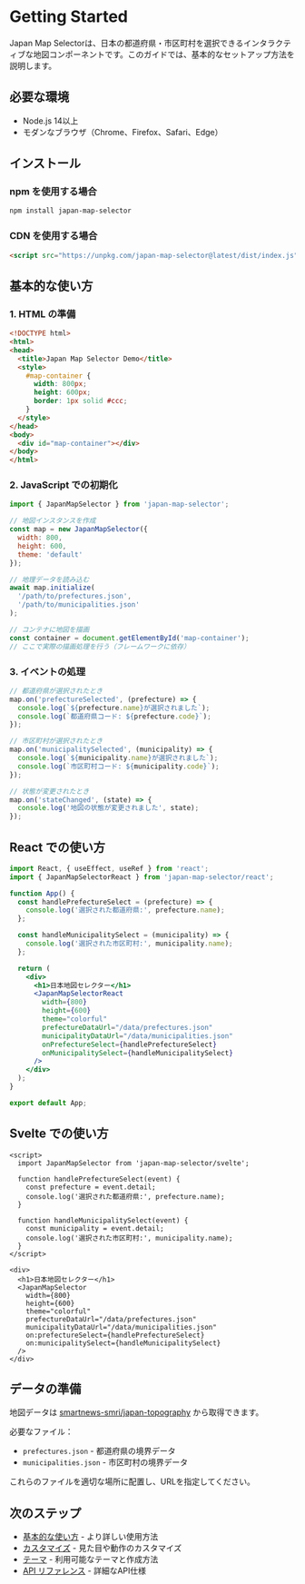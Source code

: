 # Getting Started

Japan Map Selectorは、日本の都道府県・市区町村を選択できるインタラクティブな地図コンポーネントです。このガイドでは、基本的なセットアップ方法を説明します。

## 必要な環境

- Node.js 14以上
- モダンなブラウザ（Chrome、Firefox、Safari、Edge）

## インストール

### npm を使用する場合

```bash
npm install japan-map-selector
```

### CDN を使用する場合

```html
<script src="https://unpkg.com/japan-map-selector@latest/dist/index.js"></script>
```

## 基本的な使い方

### 1. HTML の準備

```html
<!DOCTYPE html>
<html>
<head>
  <title>Japan Map Selector Demo</title>
  <style>
    #map-container {
      width: 800px;
      height: 600px;
      border: 1px solid #ccc;
    }
  </style>
</head>
<body>
  <div id="map-container"></div>
</body>
</html>
```

### 2. JavaScript での初期化

```javascript
import { JapanMapSelector } from 'japan-map-selector';

// 地図インスタンスを作成
const map = new JapanMapSelector({
  width: 800,
  height: 600,
  theme: 'default'
});

// 地理データを読み込む
await map.initialize(
  '/path/to/prefectures.json',
  '/path/to/municipalities.json'
);

// コンテナに地図を描画
const container = document.getElementById('map-container');
// ここで実際の描画処理を行う（フレームワークに依存）
```

### 3. イベントの処理

```javascript
// 都道府県が選択されたとき
map.on('prefectureSelected', (prefecture) => {
  console.log(`${prefecture.name}が選択されました`);
  console.log(`都道府県コード: ${prefecture.code}`);
});

// 市区町村が選択されたとき
map.on('municipalitySelected', (municipality) => {
  console.log(`${municipality.name}が選択されました`);
  console.log(`市区町村コード: ${municipality.code}`);
});

// 状態が変更されたとき
map.on('stateChanged', (state) => {
  console.log('地図の状態が変更されました', state);
});
```

## React での使い方

```jsx
import React, { useEffect, useRef } from 'react';
import { JapanMapSelectorReact } from 'japan-map-selector/react';

function App() {
  const handlePrefectureSelect = (prefecture) => {
    console.log('選択された都道府県:', prefecture.name);
  };

  const handleMunicipalitySelect = (municipality) => {
    console.log('選択された市区町村:', municipality.name);
  };

  return (
    <div>
      <h1>日本地図セレクター</h1>
      <JapanMapSelectorReact
        width={800}
        height={600}
        theme="colorful"
        prefectureDataUrl="/data/prefectures.json"
        municipalityDataUrl="/data/municipalities.json"
        onPrefectureSelect={handlePrefectureSelect}
        onMunicipalitySelect={handleMunicipalitySelect}
      />
    </div>
  );
}

export default App;
```

## Svelte での使い方

```svelte
<script>
  import JapanMapSelector from 'japan-map-selector/svelte';

  function handlePrefectureSelect(event) {
    const prefecture = event.detail;
    console.log('選択された都道府県:', prefecture.name);
  }

  function handleMunicipalitySelect(event) {
    const municipality = event.detail;
    console.log('選択された市区町村:', municipality.name);
  }
</script>

<div>
  <h1>日本地図セレクター</h1>
  <JapanMapSelector
    width={800}
    height={600}
    theme="colorful"
    prefectureDataUrl="/data/prefectures.json"
    municipalityDataUrl="/data/municipalities.json"
    on:prefectureSelect={handlePrefectureSelect}
    on:municipalitySelect={handleMunicipalitySelect}
  />
</div>
```

## データの準備

地図データは [smartnews-smri/japan-topography](https://github.com/smartnews-smri/japan-topography) から取得できます。

必要なファイル：
- `prefectures.json` - 都道府県の境界データ
- `municipalities.json` - 市区町村の境界データ

これらのファイルを適切な場所に配置し、URLを指定してください。

## 次のステップ

- [基本的な使い方](/guide/basic-usage) - より詳しい使用方法
- [カスタマイズ](/guide/customization) - 見た目や動作のカスタマイズ
- [テーマ](/guide/themes) - 利用可能なテーマと作成方法
- [API リファレンス](/api/core) - 詳細なAPI仕様